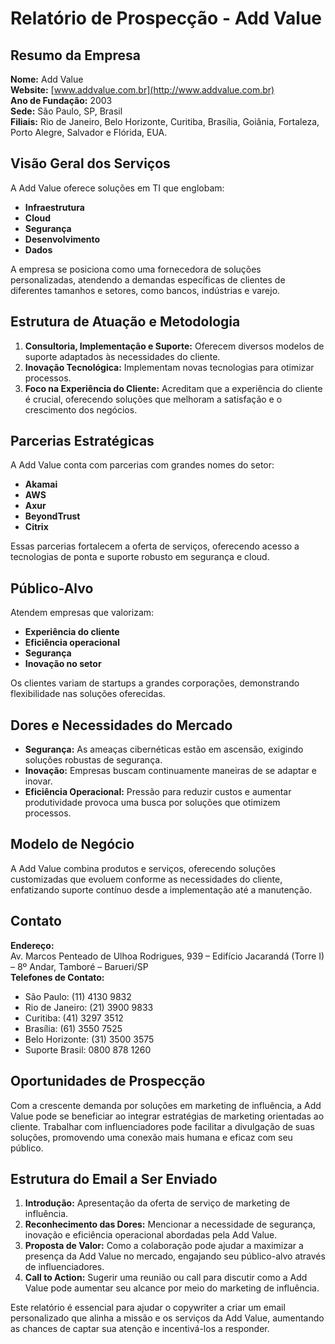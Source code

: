 # Relatório de Prospecção - Add Value

## Resumo da Empresa
**Nome:** Add Value  
**Website:** [www.addvalue.com.br](http://www.addvalue.com.br)  
**Ano de Fundação:** 2003  
**Sede:** São Paulo, SP, Brasil  
**Filiais:** Rio de Janeiro, Belo Horizonte, Curitiba, Brasília, Goiânia, Fortaleza, Porto Alegre, Salvador e Flórida, EUA.

## Visão Geral dos Serviços
A Add Value oferece soluções em TI que englobam:
- **Infraestrutura**
- **Cloud**
- **Segurança**
- **Desenvolvimento**
- **Dados**

A empresa se posiciona como uma fornecedora de soluções personalizadas, atendendo a demandas específicas de clientes de diferentes tamanhos e setores, como bancos, indústrias e varejo.

## Estrutura de Atuação e Metodologia
1. **Consultoria, Implementação e Suporte:** Oferecem diversos modelos de suporte adaptados às necessidades do cliente.
2. **Inovação Tecnológica:** Implementam novas tecnologias para otimizar processos.
3. **Foco na Experiência do Cliente:** Acreditam que a experiência do cliente é crucial, oferecendo soluções que melhoram a satisfação e o crescimento dos negócios.

## Parcerias Estratégicas
A Add Value conta com parcerias com grandes nomes do setor:
- **Akamai**
- **AWS**
- **Axur**
- **BeyondTrust**
- **Citrix**

Essas parcerias fortalecem a oferta de serviços, oferecendo acesso a tecnologias de ponta e suporte robusto em segurança e cloud.

## Público-Alvo
Atendem empresas que valorizam:
- **Experiência do cliente**
- **Eficiência operacional**
- **Segurança**
- **Inovação no setor**

Os clientes variam de startups a grandes corporações, demonstrando flexibilidade nas soluções oferecidas.

## Dores e Necessidades do Mercado
- **Segurança:** As ameaças cibernéticas estão em ascensão, exigindo soluções robustas de segurança.
- **Inovação:** Empresas buscam continuamente maneiras de se adaptar e inovar.
- **Eficiência Operacional:** Pressão para reduzir custos e aumentar produtividade provoca uma busca por soluções que otimizem processos.

## Modelo de Negócio
A Add Value combina produtos e serviços, oferecendo soluções customizadas que evoluem conforme as necessidades do cliente, enfatizando suporte contínuo desde a implementação até a manutenção.

## Contato
**Endereço:**  
Av. Marcos Penteado de Ulhoa Rodrigues, 939 – Edifício Jacarandá (Torre I) – 8º Andar, Tamboré – Barueri/SP  
**Telefones de Contato:**
- São Paulo: (11) 4130 9832
- Rio de Janeiro: (21) 3900 9833
- Curitiba: (41) 3297 3512
- Brasília: (61) 3550 7525
- Belo Horizonte: (31) 3500 3575  
- Suporte Brasil: 0800 878 1260

## Oportunidades de Prospecção
Com a crescente demanda por soluções em marketing de influência, a Add Value pode se beneficiar ao integrar estratégias de marketing orientadas ao cliente. Trabalhar com influenciadores pode facilitar a divulgação de suas soluções, promovendo uma conexão mais humana e eficaz com seu público.

## Estrutura do Email a Ser Enviado
1. **Introdução:** Apresentação da oferta de serviço de marketing de influência.
2. **Reconhecimento das Dores:** Mencionar a necessidade de segurança, inovação e eficiência operacional abordadas pela Add Value.
3. **Proposta de Valor:** Como a colaboração pode ajudar a maximizar a presença da Add Value no mercado, engajando seu público-alvo através de influenciadores.
4. **Call to Action:** Sugerir uma reunião ou call para discutir como a Add Value pode aumentar seu alcance por meio do marketing de influência.

Este relatório é essencial para ajudar o copywriter a criar um email personalizado que alinha a missão e os serviços da Add Value, aumentando as chances de captar sua atenção e incentivá-los a responder.